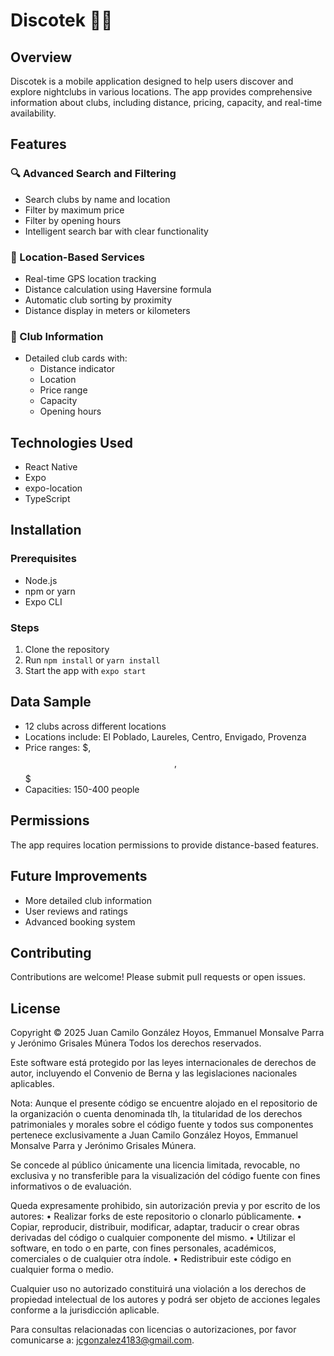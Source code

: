 # Discotek 🎉🌃

## Overview
Discotek is a mobile application designed to help users discover and explore nightclubs in various locations. The app provides comprehensive information about clubs, including distance, pricing, capacity, and real-time availability.

## Features

### 🔍 Advanced Search and Filtering
- Search clubs by name and location
- Filter by maximum price
- Filter by opening hours
- Intelligent search bar with clear functionality

### 📍 Location-Based Services
- Real-time GPS location tracking
- Distance calculation using Haversine formula
- Automatic club sorting by proximity
- Distance display in meters or kilometers

### 🎫 Club Information
- Detailed club cards with:
  - Distance indicator
  - Location
  - Price range
  - Capacity
  - Opening hours

## Technologies Used
- React Native
- Expo
- expo-location
- TypeScript

## Installation

### Prerequisites
- Node.js
- npm or yarn
- Expo CLI

### Steps
1. Clone the repository
2. Run `npm install` or `yarn install`
3. Start the app with `expo start`

## Data Sample
- 12 clubs across different locations
- Locations include: El Poblado, Laureles, Centro, Envigado, Provenza
- Price ranges: $, $$, $$$
- Capacities: 150-400 people

## Permissions
The app requires location permissions to provide distance-based features.

## Future Improvements
- More detailed club information
- User reviews and ratings
- Advanced booking system

## Contributing
Contributions are welcome! Please submit pull requests or open issues.

## License
Copyright © 2025 Juan Camilo González Hoyos, Emmanuel Monsalve Parra y Jerónimo Grisales Múnera
Todos los derechos reservados.

Este software está protegido por las leyes internacionales de derechos de autor, incluyendo el Convenio de Berna y las legislaciones nacionales aplicables.

Nota: Aunque el presente código se encuentre alojado en el repositorio de la organización o cuenta denominada tlh, la titularidad de los derechos patrimoniales y morales sobre el código fuente y todos sus componentes pertenece exclusivamente a Juan Camilo González Hoyos, Emmanuel Monsalve Parra y Jerónimo Grisales Múnera.

Se concede al público únicamente una licencia limitada, revocable, no exclusiva y no transferible para la visualización del código fuente con fines informativos o de evaluación.

Queda expresamente prohibido, sin autorización previa y por escrito de los autores:
	•	Realizar forks de este repositorio o clonarlo públicamente.
	•	Copiar, reproducir, distribuir, modificar, adaptar, traducir o crear obras derivadas del código o cualquier componente del mismo.
	•	Utilizar el software, en todo o en parte, con fines personales, académicos, comerciales o de cualquier otra índole.
	•	Redistribuir este código en cualquier forma o medio.

Cualquier uso no autorizado constituirá una violación a los derechos de propiedad intelectual de los autores y podrá ser objeto de acciones legales conforme a la jurisdicción aplicable.

Para consultas relacionadas con licencias o autorizaciones, por favor comunicarse a: jcgonzalez4183@gmail.com.
